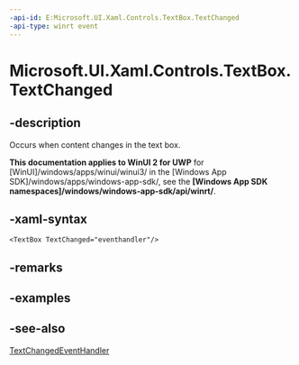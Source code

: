 ```yaml
---
-api-id: E:Microsoft.UI.Xaml.Controls.TextBox.TextChanged
-api-type: winrt event
---
```


<!-- Event syntax
public event Windows.UI.Xaml.Controls.TextChangedEventHandler TextChanged
-->

# Microsoft.UI.Xaml.Controls.TextBox.TextChanged

## -description

Occurs when content changes in the text box.

**This documentation applies to WinUI 2 for UWP** for [WinUI]/windows/apps/winui/winui3/ in the [Windows App SDK]/windows/apps/windows-app-sdk/, see the **[Windows App SDK namespaces]/windows/windows-app-sdk/api/winrt/**.

## -xaml-syntax

```xaml
<TextBox TextChanged="eventhandler"/>
```

## -remarks

## -examples

## -see-also

[TextChangedEventHandler](textchangedeventhandler.md)
